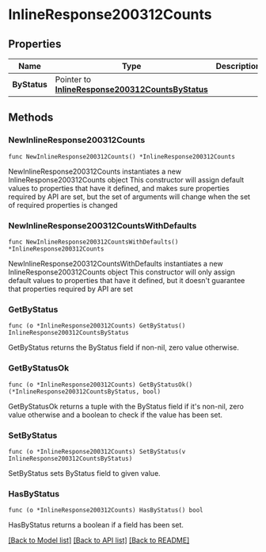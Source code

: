 # InlineResponse200312Counts

## Properties

Name | Type | Description | Notes
------------ | ------------- | ------------- | -------------
**ByStatus** | Pointer to [**InlineResponse200312CountsByStatus**](InlineResponse200312CountsByStatus.md) |  | [optional] 

## Methods

### NewInlineResponse200312Counts

`func NewInlineResponse200312Counts() *InlineResponse200312Counts`

NewInlineResponse200312Counts instantiates a new InlineResponse200312Counts object
This constructor will assign default values to properties that have it defined,
and makes sure properties required by API are set, but the set of arguments
will change when the set of required properties is changed

### NewInlineResponse200312CountsWithDefaults

`func NewInlineResponse200312CountsWithDefaults() *InlineResponse200312Counts`

NewInlineResponse200312CountsWithDefaults instantiates a new InlineResponse200312Counts object
This constructor will only assign default values to properties that have it defined,
but it doesn't guarantee that properties required by API are set

### GetByStatus

`func (o *InlineResponse200312Counts) GetByStatus() InlineResponse200312CountsByStatus`

GetByStatus returns the ByStatus field if non-nil, zero value otherwise.

### GetByStatusOk

`func (o *InlineResponse200312Counts) GetByStatusOk() (*InlineResponse200312CountsByStatus, bool)`

GetByStatusOk returns a tuple with the ByStatus field if it's non-nil, zero value otherwise
and a boolean to check if the value has been set.

### SetByStatus

`func (o *InlineResponse200312Counts) SetByStatus(v InlineResponse200312CountsByStatus)`

SetByStatus sets ByStatus field to given value.

### HasByStatus

`func (o *InlineResponse200312Counts) HasByStatus() bool`

HasByStatus returns a boolean if a field has been set.


[[Back to Model list]](../README.md#documentation-for-models) [[Back to API list]](../README.md#documentation-for-api-endpoints) [[Back to README]](../README.md)


